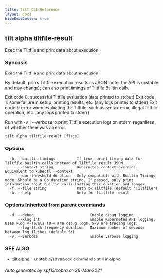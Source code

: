 ```yaml
---
title: Tilt CLI Reference
layout: docs
hideEditButton: true
---
```

## tilt alpha tiltfile-result

Exec the Tiltfile and print data about execution

### Synopsis

Exec the Tiltfile and print data about execution.

By default, prints Tiltfile execution results as JSON (note: the API is unstable and may change); can also print timings of Tiltfile Builtin calls.

Exit code 0: successful Tiltfile evaluation (data printed to stdout)
Exit code 1: some failure in setup, printing results, etc. (any logs printed to stderr)
Exit code 5: error when evaluating the Tiltfile, such as syntax error, illegal Tiltfile operation, etc. (any logs printed to stderr)

Run with -v | --verbose to print Tiltfile execution logs on stderr, regardless of whether there was an error.

```
tilt alpha tiltfile-result [flags]
```

### Options

```
  -b, --builtin-timings          If true, print timing data for Tiltfile builtin calls instead of Tiltfile result JSON
      --context string           Kubernetes context override. Equivalent to kubectl --context
      --dur-threshold duration   Only compatible with Builtin Timings mode. Should be a Go duration string. If passed, only print information about builtin calls lasting this duration and longer.
  -f, --file string              Path to Tiltfile (default "Tiltfile")
  -h, --help                     help for tiltfile-result
```

### Options inherited from parent commands

```
  -d, --debug                          Enable debug logging
      --klog int                       Enable Kubernetes API logging. Uses klog v-levels (0-4 are debug logs, 5-9 are tracing logs)
      --log-flush-frequency duration   Maximum number of seconds between log flushes (default 5s)
  -v, --verbose                        Enable verbose logging
```

### SEE ALSO

* [tilt alpha](tilt_alpha.html)	 - unstable/advanced commands still in alpha

###### Auto generated by spf13/cobra on 26-Mar-2021
